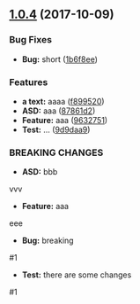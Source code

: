 <a name="1.0.4"></a>
## [1.0.4](https://github.com/cipas/testcgr/compare/v1.0.3...v1.0.4) (2017-10-09)


### Bug Fixes

* **Bug:** short ([1b6f8ee](https://github.com/cipas/testcgr/commit/1b6f8ee))


### Features

* **a text:** aaaa ([f899520](https://github.com/cipas/testcgr/commit/f899520))
* **ASD:** aaa ([87861d2](https://github.com/cipas/testcgr/commit/87861d2))
* **Feature:** aaa ([9632751](https://github.com/cipas/testcgr/commit/9632751))
* **Test:** ... ([9d9daa9](https://github.com/cipas/testcgr/commit/9d9daa9))


### BREAKING CHANGES

* **ASD:** bbb

vvv
* **Feature:** aaa

eee
* **Bug:** breaking

#1
* **Test:** there are some changes

#1




